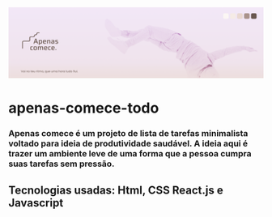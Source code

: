 ![Capa](./capa-projeto.png)

# apenas-comece-todo

### Apenas comece é um projeto de lista de tarefas minimalista voltado para ideia de produtividade saudável. A ideia aqui é trazer um ambiente leve de uma forma que a pessoa cumpra suas tarefas sem pressão.

## Tecnologias usadas: Html, CSS React.js e Javascript
